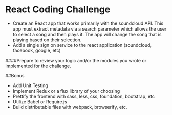 # React Coding Challenge

- Create an React app that works primarily with the soundcloud API. This app must extract metadata via a search parameter which allows the user to select a song and then plays it. The app will change the song that is playing based on their selection. 
- Add a single sign on service to the react application (soundcloud, facebook, google, etc)

####Prepare to review your logic and/or the modules you wrote or implemented for the challenge. 

##Bonus
- Add Unit Testing
- Implement Redux or a flux library of your choosing
- Prettify the frontend with sass, less, css, foundation, bootstrap, etc
- Utilize Babel or Require.js
- Build distributable files with webpack, browserify, etc.